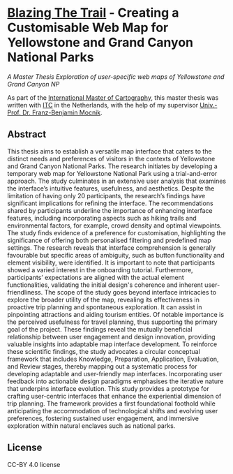 # [Blazing The Trail](https://blazing-the-trail-vnsshks.vercel.app) - Creating a Customisable Web Map for Yellowstone and Grand Canyon National Parks
_A Master Thesis Exploration of user-specific web maps of Yellowstone and Grand Canyon NP_

As part of the [International Master of Cartography](https://cartographymaster.eu), this master thesis was written with [ITC](https://www.itc.nl) in the Netherlands, with the help of my supervisor [Univ.-Prof. Dr. Franz-Benjamin Mocnik](https://mocnik-science.net). 

## Abstract
This thesis aims to establish a versatile map interface that caters to the distinct needs and preferences of visitors in the contexts of Yellowstone and Grand Canyon National Parks. The research initiates by developing a temporary web map for Yellowstone National Park using a trial-and-error approach. The study culminates in an extensive user analysis that examines the interface’s intuitive features, usefulness, and aesthetics. Despite the limitation of having only 20 participants, the research’s findings have significant implications for refining the interface. The recommendations shared by participants underline the importance of enhancing interface features, including incorporating aspects such as hiking trails and environmental factors, for example, crowd density and optimal viewpoints. The study finds evidence of a preference for customisation, highlighting the significance of offering both personalised filtering and predefined map settings. The research reveals that interface comprehension is generally favourable but specific areas of ambiguity, such as button functionality and element visibility, were identified. It is important to note that participants showed a varied interest in the onboarding tutorial. Furthermore, participants’ expectations are aligned with the actual element functionalities, validating the initial design's coherence and inherent user-friendliness. The scope of the study goes beyond interface intricacies to explore the broader utility of the map, revealing its effectiveness in proactive trip planning and spontaneous exploration. It can assist in pinpointing attractions and aiding tourism entities. Of notable importance is the perceived usefulness for travel planning, thus supporting the primary goal of the project. These findings reveal the mutually beneficial relationship between user engagement and design innovation, providing valuable insights into adaptable map interface development. To reinforce these scientific findings, the study advocates a circular conceptual framework that includes Knowledge, Preparation, Application, Evaluation, and Review stages, thereby mapping out a systematic process for developing adaptable and user-friendly map interfaces. Incorporating user feedback into actionable design paradigms emphasises the iterative nature that underpins interface evolution. This study provides a prototype for crafting user-centric interfaces that enhance the experiential dimension of trip planning. The framework provides a first foundational foothold while anticipating the accommodation of technological shifts and evolving user preferences, fostering sustained user engagement, and immersive exploration within natural enclaves such as national parks.

## License
CC-BY 4.0 license
